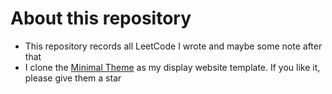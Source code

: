 # About this repository
- This repository records all LeetCode I wrote and maybe some note after that
- I clone the [Minimal Theme](https://github.com/pages-themes/minimal) as my display website template. If you like it, please give them a star
